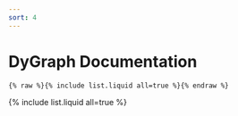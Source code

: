 ```yaml
---
sort: 4
---
```


# DyGraph Documentation

```
{% raw %}{% include list.liquid all=true %}{% endraw %}
```

{% include list.liquid all=true %}
